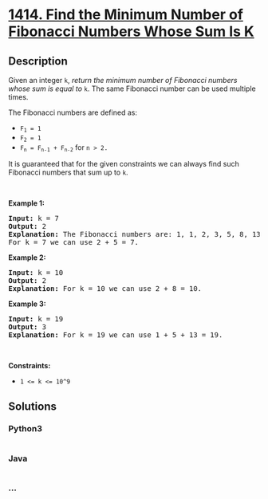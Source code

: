 # [1414. Find the Minimum Number of Fibonacci Numbers Whose Sum Is K](https://leetcode.com/problems/find-the-minimum-number-of-fibonacci-numbers-whose-sum-is-k)



## Description

<p>Given an integer&nbsp;<code>k</code>, <em>return the minimum number of Fibonacci numbers whose sum is equal to </em><code>k</code>. The same Fibonacci number can be used multiple times.</p>

<p>The Fibonacci numbers are defined as:</p>

<ul>
	<li><code>F<sub>1</sub> = 1</code></li>
	<li><code>F<sub>2</sub> = 1</code></li>
	<li><code>F<sub>n</sub> = F<sub>n-1</sub> + F<sub>n-2</sub></code> for <code>n &gt; 2.</code></li>
</ul>
It is guaranteed that for the given constraints we can always find such Fibonacci numbers that sum up to <code>k</code>.
<p>&nbsp;</p>
<p><strong>Example 1:</strong></p>

<pre>
<strong>Input:</strong> k = 7
<strong>Output:</strong> 2 
<strong>Explanation:</strong> The Fibonacci numbers are: 1, 1, 2, 3, 5, 8, 13, ... 
For k = 7 we can use 2 + 5 = 7.</pre>

<p><strong>Example 2:</strong></p>

<pre>
<strong>Input:</strong> k = 10
<strong>Output:</strong> 2 
<strong>Explanation:</strong> For k = 10 we can use 2 + 8 = 10.
</pre>

<p><strong>Example 3:</strong></p>

<pre>
<strong>Input:</strong> k = 19
<strong>Output:</strong> 3 
<strong>Explanation:</strong> For k = 19 we can use 1 + 5 + 13 = 19.
</pre>

<p>&nbsp;</p>
<p><strong>Constraints:</strong></p>

<ul>
	<li><code>1 &lt;= k &lt;= 10^9</code></li>
</ul>


## Solutions

<!-- tabs:start -->

### **Python3**

```python

```

### **Java**

```java

```

### **...**

```

```

<!-- tabs:end -->

